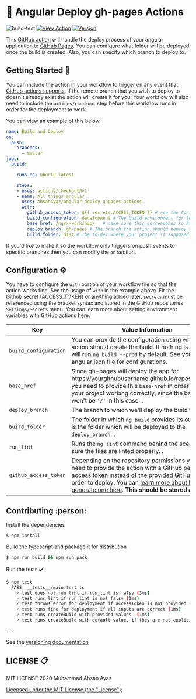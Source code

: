 # :rocket: Angular Deploy gh-pages Actions

![build-test](https://github.com/AhsanAyaz/angular-deploy-ghpages-actions/workflows/build-test/badge.svg) [![View Action](https://img.shields.io/badge/action-marketplace-blue.svg?logo=github&color=orange)](https://github.com/marketplace/actions/angular-github-pages-actions) [![Version](https://img.shields.io/github/v/release/AhsanAyaz/angular-deploy-ghpages-actions.svg?logo=github)](https://github.com/AhsanAyaz/angular-deploy-ghpages-actions/releases)

This [GitHub action](https://github.com/features/actions) will handle the deploy process of your angular application to [GitHub Pages](https://pages.github.com/). You can configure what folder will be deployed once the build is created. Also, you can specify which branch to deploy to.

## Getting Started :muscle:

You can include the action in your workflow to trigger on any event that [GitHub actions supports](https://help.github.com/en/articles/events-that-trigger-workflows). If the remote branch that you wish to deploy to doesn't already exist the action will create it for you. Your workflow will also need to include the `actions/checkout` step before this workflow runs in order for the deployment to work.

You can view an example of this below.

```yml
name: Build and Deploy
on:
  push:
    branches:
      - master
jobs:
  build:

    runs-on: ubuntu-latest

    steps:
    - uses: actions/checkout@v2
    - name: All things angular
      uses: AhsanAyaz/angular-deploy-ghpages-actions
      with:
        github_access_token: ${{ secrets.ACCESS_TOKEN }} # see the Configuration section for how you can create secrets
        build_configuration: development # The build environment for the app. please look configurations in your angular.json
        base_href: /ngrx-workshop/   # make sure this corresponds to https://<your_username>.github.io/<base_href>/
        deploy_branch: gh-pages # The branch the action should deploy to.
        build_folder: dist # The folder where your project is supposed to be after running ng build by the action.
```

If you'd like to make it so the workflow only triggers on push events to specific branches then you can modify the `on` section.


## Configuration ⚙️

You have to configure the `with` portion of your workflow file so that the action works fine. See the usage of `with` in the example above. Fir the Github secret (ACCESS_TOKEN) or anything added later, `secrets` must be referenced using the bracket syntax and stored in the GitHub repositories `Settings/Secrets` menu. You can learn more about setting environment variables with GitHub actions [here](https://help.github.com/en/articles/workflow-syntax-for-github-actions#jobsjob_idstepsenv).

| Key            | Value Information                                                                                                                                                                                                                                                                                                                                                                                                                                              | Type             | Required | Default |
| -------------- | -------------------------------------------------------------------------------------------------------------------------------------------------------------------------------------------------------------------------------------------------------------------------------------------------------------------------------------------------------------------------------------------------------------------------------------------------------------- | ---------------- | -------- | -------- |
| `build_configuration`          | You can provide the configuration using which the action should create the build. If nothing is provided, it will run `ng build --prod` by default. See your angular.json file for configurations.                                                                                                                                                            | `with`           | **Yes**  |  "production"  |
| `base_href`          | Since gh-pages will deploy the app for https://yourgithubusername.github.io/repositoryname/, you need to provide this `base-href` in order to have your project working correctly, since the base-href won't be `'/'` in this case. .                                                                                                                                                            | `with`           | **No**  | "/" |
| `deploy_branch`          | The branch to which we'll deploy the build folder. .                                                                                                                                                            | `with`           | **No**  | "gh-pages" |
| `build_folder`          | The folder in which `ng build` provides its output. This is the folder which will be deployed to the `deploy_branch`. .                                                                                                                                                            | `with`           | **No**  | "./dist" |
| `run_lint`          | Runs the `ng lint` command behind the scenes to make sure the files are linted properly. .                                                                                                                                                            | `with`           | **No**  | "false" |
| `github_access_token` | Depending on the repository permissions you may need to provide the action with a GitHub personal access token instead of the provided GitHub token in order to deploy. You can [learn more about how to generate one here](https://help.github.com/en/articles/creating-a-personal-access-token-for-the-command-line). **This should be stored as a secret**.                                                                                                 | `secrets / with` | **Yes**  |

## Contributing :person:

Install the dependencies  
```bash
$ npm install
```

Build the typescript and package it for distribution
```bash
$ npm run build && npm run pack
```

Run the tests :heavy_check_mark:  
```bash
$ npm test
  PASS  __tests__/main.test.ts
    ✓ test does not run lint if run_lint is falsy (3ms)
    ✓ test runs lint if run_lint is not falsy (1ms)
    ✓ test throws error for deployment if accessToken is not provided (17ms)
    ✓ test runs fine for deployment if all inputs are correct (1ms)
    ✓ test runs createBuild with provided values  (1ms)
    ✓ test runs createBuild with default values if they are not explicitly provided

...
```


See the [versioning documentation](https://github.com/actions/toolkit/blob/master/docs/action-versioning.md)

## LICENSE 📋
MIT LICENSE 2020 Muhammad Ahsan Ayaz

[Licensed under the MIT License (the "License")](./LICENSE);